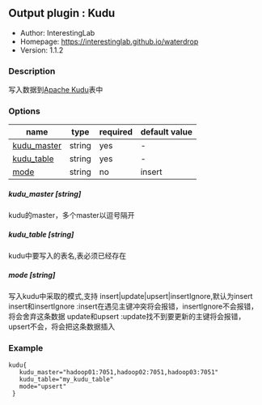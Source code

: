 ## Output plugin : Kudu

* Author: InterestingLab
* Homepage: https://interestinglab.github.io/waterdrop
* Version: 1.1.2

### Description

写入数据到[Apache Kudu](https://kudu.apache.org)表中

### Options

| name | type | required | default value |
| --- | --- | --- | --- |
| [kudu_master](#kudu_master-string) | string | yes | - |
| [kudu_table](#kudu_table) | string | yes | - |
| [mode](#mode-string) | string | no | insert |


##### kudu_master [string]

kudu的master，多个master以逗号隔开

##### kudu_table [string]

kudu中要写入的表名,表必须已经存在

##### mode [string]

写入kudu中采取的模式,支持 insert|update|upsert|insertIgnore,默认为insert
insert和insertIgnore :insert在遇见主键冲突将会报错，insertIgnore不会报错，将会舍弃这条数据
update和upsert :update找不到要更新的主键将会报错，upsert不会，将会把这条数据插入


### Example

```
kudu{
   kudu_master="hadoop01:7051,hadoop02:7051,hadoop03:7051"
   kudu_table="my_kudu_table"
   mode="upsert"
 }
```
